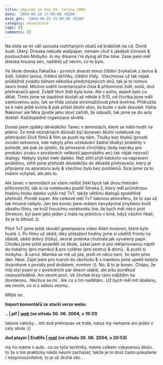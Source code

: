 ```yaml
---
title: Zápisek ze dne 29. června 2004
date: '2004-06-29 17:00:00 +0200'
date_gmt: '2004-06-29 15:00:00 +0200'
category: nezařazené
tags: []
comments: []
---
```

<p>Na stole se mi válí spousta roztrhaných obalů od krabiček na cd. Divně šustí. Úterý. Dneska nebude wallpaper,  nemám chuť k jakékoli činnosti &amp; poslouchám Mobyho. In my dreams i'm dying all the time. Zase jsem měl dneska  hnusný sen, naštěstí už nevím, co to bylo.</p>
<p>Ve škole dneska flákačka - prvních dvacet minut čištění žvýkaček z lavice  &amp; židlí, čištění lavice, čištění skříňky, čištění třídy.. Všechnose už tak nějak průběžně zvládlo během několika  předcházejících dnů, tak je to hotovo skoro hned. Mizíme ověřit inventarizační čísla &amp; přítomnost židlí, stolů,  dvd přehrávačů apod. Zvlášť těch židlí byla tuna. Ale v poho, aspoň bylo co dělat. Tímto jsme se úspěšně dostali  až někde k 9.10, od čtvrtka jsme měli zamluvenou aulu, tak se třída začala shromažďovat před dveřma. Přidružila  se k nám ještě kvinta &amp; pak přišel školní sbor, že bude v aule zkoušet. Haha. Nakonec ale Mira (podle jeho slov)  zařídil, že odpadli, tak jsme se do auly dostali. Každopádně organizace skvělá.</p>
<p>Dostal jsem zpátky dévédéčko Tanec v temnotách, které se mělo hodit na plátno. Ze mně neznámých důvodů byl  donesen školní notebook na přehrávání DivX filmů &amp; film se pustil na něm. Titulky bez titulků (prostě úvodní  sekvence, kde nebyly přes očekávání žádné titulky) proběhly v pohodě, ale pak se zjistilo, že přinesené chrchláky  (tedy repráky pro produkci zvuku v prostorech velikosti japonského wc) tak nějak nezvučí dialogy. Nebyly slyšet  metr daleko. Než stihl přijít kdokoliv na napravení problému, stihli jsme přehodit dévédéčko do dévédé přehrávače,  který je připojený na aparaturu auly &amp; všechno bylo bez problémů. Sice jsme za to málem schytali, ale jelo to.</p>
<p>Ale tanec v temnotách se všem nelíbil (řekl bych tak dvou třetinám přítomných), tak si na notebooku pustili  Shreka 2, který měl průměrnou hladinu hluku daleko vyšší než TvT, takže většinu dialogů spolehlivě přehlušil.  Prostě super. Ale celkově měl TvT takovou atmosféru, že to zas až tak hrozné nebylo. Jen ten konec jsem málem  nevydýchal (myšleno kvůli obsahu filmu, ne kvůl řvoucímu notebooku (ne, že bych měl něco prot Shrekovi, byl jsem jako  jeden z mála na jedničce v kině, když všichni říkali, že je to blbost..)).</p>
<p>Před TvT jsme ještě zkoukli greenpeace video Alien Invasion, které bylo husté :). Po filmu už oběd, díky přetažení  hodiny jsme si ušetřili frontu na obědě, oběd dobrý (řízky), akorát polévka chutnala jak vyvařený papír. Chvilku  jsme ještě poseděli ve škole, zašel jsem si pro reklamovanou náplň do tiskárny (pro mamku) &amp; pro coldrex (pro  sestru) &amp; domů.. &amp; pustil si mobyho.. &amp; usnul. Mamka se mě už ptá, jestli mi něco není, že spím přes  den. Není. Zajel jsem pro tvaroh do obchodu &amp; s mamkou jsme upekli koláče (tvarohové s povidly pod drobkem, mmmm  :)). No, &amp; to je konec. Chápu, že můj styl psaní je v posledních pár dnech slabší, ale píšu poněkud nesoustředěně.  Ani nevím proč. Ve čtvrtek brzy ráno odjíždím na dovolenou.. Nechce se mi.. Ale co s tím nadělám.. Už bych měl mít  sbaleno, ale nevím, co si s sebou vezmu..</p>
<p>Mějte se..</p>
<div class="import-komentaru">
<p><strong>Import komentářů ze starší verze webu</strong></p>
<div class="comment">
<p style="font-weight:bold"><span class="compredmet">..</span> | <span class="comname">pif</span> |  <a href="http://www.pifik.com">web</a> (ve&nbsp;středu&nbsp;30.&nbsp;06.&nbsp;2004,&nbsp;v&nbsp;19:31)</p>
<p>takove vaticky... mit dvd prehravav ve tride, natoz my nemame ani jeden v cely skole :)) </p>
</div>
<div class="comment">
<p style="font-weight:bold"><span class="compredmet">dvd player</span> | <span class="comname">Endlife</span> |  <a href="mailto:jan.martinek@post.cz">mail</a> (ve&nbsp;středu&nbsp;30.&nbsp;06.&nbsp;2004,&nbsp;v&nbsp;20:53)</p>
<p>my ho máme v aule.. co se týče techniky, máme celkem vybavenou školu.. to že s tím prakticky nikdo neumí zacházet, takže je to dost často pokažené / nezprovoznitelné, to je už druhá věc.. </p>
</div>
</div>
